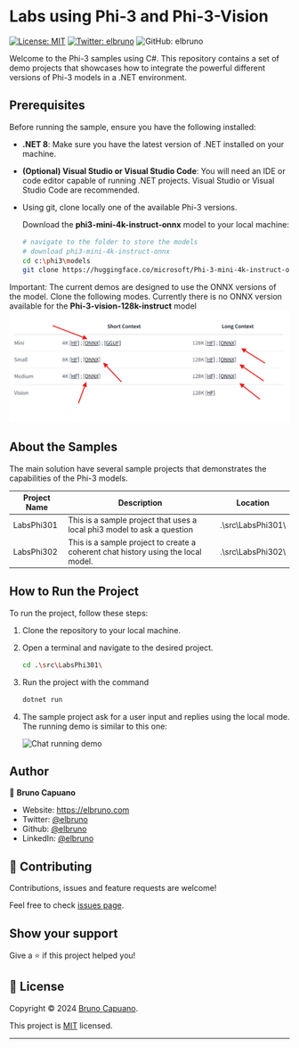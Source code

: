 # Labs using Phi-3 and Phi-3-Vision

[![License: MIT](https://img.shields.io/badge/License-MIT-yellow.svg)](/LICENSE)
[![Twitter: elbruno](https://img.shields.io/twitter/follow/elbruno.svg?style=social)](https://twitter.com/elbruno)
![GitHub: elbruno](https://img.shields.io/github/followers/elbruno?style=social)

Welcome to the Phi-3 samples using C#. This repository contains a set of demo projects that showcases how to integrate the powerful different versions of Phi-3 models in a .NET environment.

## Prerequisites

Before running the sample, ensure you have the following installed:
- **.NET 8**: Make sure you have the latest version of .NET installed on your machine.
- **(Optional) Visual Studio or Visual Studio Code**: You will need an IDE or code editor capable of running .NET projects. Visual Studio or Visual Studio Code are recommended.
- Using git, clone locally one of the available Phi-3 versions. 

    Download the **phi3-mini-4k-instruct-onnx** model to your local machine:
    ```bash
    # navigate to the folder to store the models
    # download phi3-mini-4k-instruct-onnx
    cd c:\phi3\models
    git clone https://huggingface.co/microsoft/Phi-3-mini-4k-instruct-onnx
    ```
Important: The current demos are designed to use the ONNX versions of the model. Clone the following modes. Currently there is no ONNX version available for the **Phi-3-vision-128k-instruct** model 
 ![Download only ONNX models](./img/10DownloadOnnx.png)


## About the Samples

The main solution have several sample projects that demonstrates the capabilities of the Phi-3 models.

| Project Name | Description | Location |
| ------------ | ----------- | -------- |
| LabsPhi301    | This is a sample project that uses a local phi3 model to ask a question | .\src\LabsPhi301\ |
| LabsPhi302    | This is a sample project to create a coherent chat history using the local model. | .\src\LabsPhi302\ |


## How to Run the Project

To run the project, follow these steps:
1. Clone the repository to your local machine.

1. Open a terminal and navigate to the desired project. 
    ```bash
    cd .\src\LabsPhi301\
    ```

1. Run the project with the command
    ```bash
    dotnet run
    ```

1.  The sample project ask for a user input and replies using the local mode. The running demo is similar to this one:

    ![Chat running demo](/imgs/20chatdemo.gif)



## Author

👤 **Bruno Capuano**

* Website: https://elbruno.com
* Twitter: [@elbruno](https://twitter.com/elbruno)
* Github: [@elbruno](https://github.com/elbruno)
* LinkedIn: [@elbruno](https://linkedin.com/in/elbruno)

## 🤝 Contributing

Contributions, issues and feature requests are welcome!

Feel free to check [issues page](https://github.com/elbruno/gpt4ol-sk-csharp//issues).

## Show your support

Give a ⭐️ if this project helped you!


## 📝 License

Copyright &copy; 2024 [Bruno Capuano](https://github.com/elbruno).

This project is [MIT](/LICENSE) licensed.

***